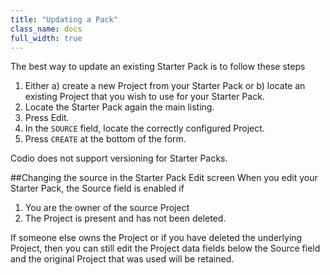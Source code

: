 ```yaml
---
title: "Updating a Pack"
class_name: docs
full_width: true
---
```


The best way to update an existing Starter Pack is to follow these steps

1. Either a) create a new Project from your Starter Pack or b) locate an existing Project that you wish to use for your Starter Pack.
1. Locate the Starter Pack again the main listing.
1. Press Edit.
1. In the `SOURCE` field, locate the correctly configured Project.
1. Press `CREATE` at the bottom of the form.

Codio does not support versioning for Starter Packs.

##Changing the source in the Starter Pack Edit screen
When you edit your Starter Pack, the Source field is enabled if 

1. You are the owner of the source Project
1. The Project is present and has not been deleted.

If someone else owns the Project or if you have deleted the underlying Project, then you can still edit the Project data fields below the Source field and the original Project that was used will be retained.